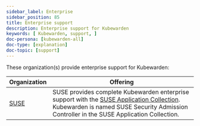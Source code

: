 ```yaml
---
sidebar_label: Enterprise
sidebar_position: 85
title: Enterprise support
description: Enterprise support for Kubewarden
keywords: [ Kubewarden, support, ]
doc-persona: [kubewarden-all]
doc-type: [explanation]
doc-topic: [support]
---
```


<head>
  <link rel="canonical" href="https://docs.kubewarden.io/enterprise"/>
</head>

These organization(s) provide enterprise support for Kubewarden:

| Organization | Offering |
|-|-|
| [SUSE](https://suse.com) | SUSE provides complete Kubewarden enterprise support with the [SUSE Application Collection](https://www.suse.com/products/rancher/application-collection/). Kubewarden is named SUSE Security Admission Controller in the SUSE Application Collection. |
